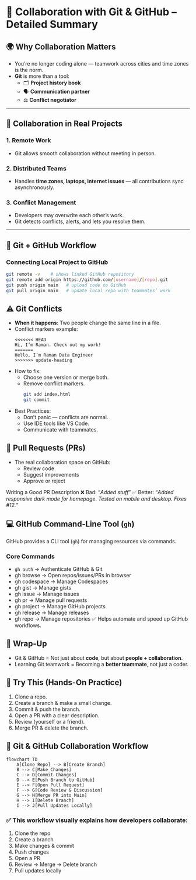 # 📌 Collaboration with Git & GitHub – Detailed Summary

## 🌍 Why Collaboration Matters
- You’re no longer coding alone — teamwork across cities and time zones is the norm.
- **Git** is more than a tool:
  - 🗂️ **Project history book**
  - 🗣️ **Communication partner**
  - ⚖️ **Conflict negotiator**

---

## 🤝 Collaboration in Real Projects
### 1. Remote Work
- Git allows smooth collaboration without meeting in person.

### 2. Distributed Teams
- Handles **time zones, laptops, internet issues** — all contributions sync asynchronously.

### 3. Conflict Management
- Developers may overwrite each other’s work.
- Git detects conflicts, alerts, and lets you resolve them.

---

## 🔗 Git + GitHub Workflow
### Connecting Local Project to GitHub
```bash
git remote -v    # shows linked GitHub repository
git remote add origin https://github.com/[username]/[repo].git
git push origin main   # upload code to GitHub
git pull origin main   # update local repo with teammates’ work
```

## ⚠️ Git Conflicts

- **When it happens**: Two people change the same line in a file.
- Conflict markers example:
  ```text
  <<<<<<< HEAD
  Hi, I’m Raman. Check out my work!
  =======
  Hello, I’m Raman Data Engineer
  >>>>>>> update-heading
  ```
- How to fix:
  - Choose one version or merge both.
  - Remove conflict markers.
    ```bash
    git add index.html
    git commit
    ```
- Best Practices:
  - Don’t panic — conflicts are normal.
  - Use IDE tools like VS Code.
  - Communicate with teammates.

## 🔄 Pull Requests (PRs)
- The real collaboration space on GitHub:
  - Review code
  - Suggest improvements
  - Approve or reject
  
Writing a Good PR Description
❌ Bad: “_Added stuff_”
✅ Better: “_Added responsive dark mode for homepage. Tested on mobile and desktop. Fixes #12._”

## 💻 GitHub Command-Line Tool (`gh`)
GitHub provides a CLI tool (`gh`) for managing resources via commands.

### Core Commands
- `gh auth` → Authenticate GitHub & Git
- gh browse → Open repos/issues/PRs in browser
- gh codespace → Manage Codespaces
- gh gist → Manage gists
- gh issue → Manage issues
- gh pr → Manage pull requests
- gh project → Manage GitHub projects
- gh release → Manage releases
- gh repo → Manage repositories
✅ Helps automate and speed up GitHub workflows.

## 🏁 Wrap-Up

- Git & GitHub = Not just about **code**, but about **people + collaboration**.
- Learning Git teamwork = Becoming a **better teammate**, not just a coder.

## 🧪 Try This (Hands-On Practice)
1. Clone a repo.
2. Create a branch & make a small change.
3. Commit & push the branch.
4. Open a PR with a clear description.
5. Review (yourself or a friend).
6. Merge PR & delete the branch.

## 🔄 Git & GitHub Collaboration Workflow

```mermaid
flowchart TD
    A[Clone Repo] --> B[Create Branch]
    B --> C[Make Changes]
    C --> D[Commit Changes]
    D --> E[Push Branch to GitHub]
    E --> F[Open Pull Request]
    F --> G[Code Review & Discussion]
    G --> H[Merge PR into Main]
    H --> I[Delete Branch]
    I --> J[Pull Updates Locally]
```

### ✅ This workflow visually explains how developers collaborate:

1. Clone the repo
2. Create a branch
3. Make changes & commit
4. Push changes
5. Open a PR
6. Review → Merge → Delete branch
7. Pull updates locally

